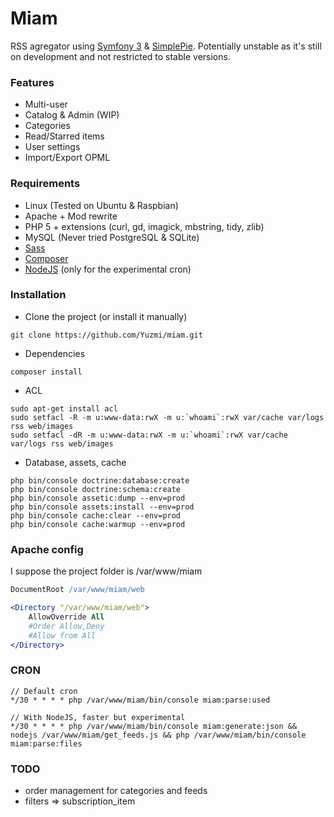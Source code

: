 # Miam

RSS agregator using [Symfony 3](https://symfony.com/) & [SimplePie](https://github.com/simplepie/simplepie).
Potentially unstable as it's still on development and not restricted to stable versions.

### Features

- Multi-user
- Catalog & Admin (WIP)
- Categories
- Read/Starred items
- User settings
- Import/Export OPML

### Requirements

- Linux (Tested on Ubuntu & Raspbian)
- Apache + Mod rewrite
- PHP 5 + extensions (curl, gd, imagick, mbstring, tidy, zlib)
- MySQL (Never tried PostgreSQL & SQLite)
- [Sass](http://sass-lang.com/install)
- [Composer](https://getcomposer.org/download/)
- [NodeJS](https://nodejs.org/en/download/) (only for the experimental cron)

### Installation

- Clone the project (or install it manually)
```shell
git clone https://github.com/Yuzmi/miam.git
```

- Dependencies
```shell
composer install
```

- ACL
```shell
sudo apt-get install acl
sudo setfacl -R -m u:www-data:rwX -m u:`whoami`:rwX var/cache var/logs rss web/images
sudo setfacl -dR -m u:www-data:rwX -m u:`whoami`:rwX var/cache var/logs rss web/images
```

- Database, assets, cache
```shell
php bin/console doctrine:database:create
php bin/console doctrine:schema:create
php bin/console assetic:dump --env=prod
php bin/console assets:install --env=prod
php bin/console cache:clear --env=prod
php bin/console cache:warmup --env=prod
```

### Apache config

I suppose the project folder is /var/www/miam
```apache
DocumentRoot /var/www/miam/web

<Directory "/var/www/miam/web">
	AllowOverride All
	#Order Allow,Deny
	#Allow from All
</Directory>
```

### CRON

```
// Default cron
*/30 * * * * php /var/www/miam/bin/console miam:parse:used

// With NodeJS, faster but experimental
*/30 * * * * php /var/www/miam/bin/console miam:generate:json && nodejs /var/www/miam/get_feeds.js && php /var/www/miam/bin/console miam:parse:files
```

### TODO

- order management for categories and feeds
- filters => subscription_item
